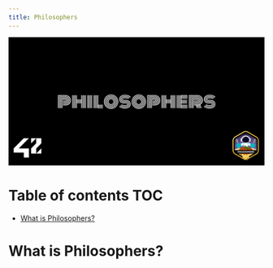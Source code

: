```yaml
---
title: Philosophers
---
```


![](cover-philosophers-bonus.png)

# Table of contents <span class="tag" tag-name="TOC"><span class="smallcaps">TOC</span></span>

- [What is Philosophers?](#what-is-philosophers)

# What is Philosophers?

